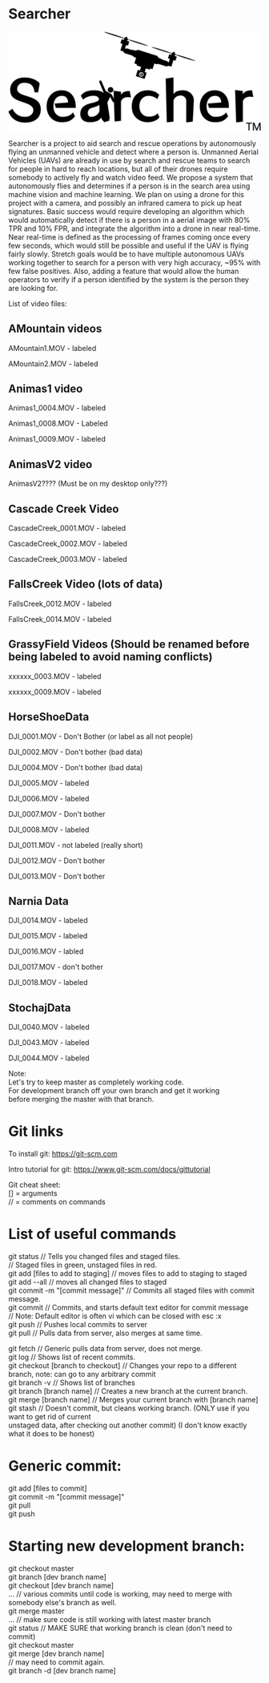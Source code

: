 # Searcher
![Searcher Logo](https://github.com/ianran/Searcher/blob/master/SearcherLogo.png)

Searcher is a project to aid search and rescue operations by autonomously flying an unmanned vehicle and detect where a person is. Unmanned Aerial Vehicles (UAVs) are already in use by search and rescue teams to search for people in hard to reach locations, but all of their drones require somebody to actively fly and watch video feed. We propose a system that autonomously flies and determines if a person is in the search area using machine vision and machine learning. We plan on using a drone for this project with a camera, and possibly an infrared camera to pick up heat signatures. Basic success would require developing an algorithm which would automatically detect if there is a person in a aerial image with 80% TPR and 10% FPR, and integrate the algorithm into a drone in near real-time. Near real-time is defined as the processing of frames coming once every few seconds, which would still be possible and useful if the UAV is flying fairly slowly. Stretch goals would be to have multiple autonomous UAVs working together to search for a person with very high accuracy, ~95% with few false positives. Also, adding a feature that would allow the human operators to verify if a person identified by the system is the person they are looking for.




List of video files:
## AMountain videos

AMountain1.MOV - labeled

AMountain2.MOV - labeled

## Animas1 video

Animas1_0004.MOV - labeled

Animas1_0008.MOV - Labeled

Animas1_0009.MOV - labeled

## AnimasV2 video

AnimasV2???? (Must be on my desktop only???)

## Cascade Creek Video

CascadeCreek_0001.MOV - labeled

CascadeCreek_0002.MOV - labeled

CascadeCreek_0003.MOV - labeled

## FallsCreek Video (lots of data)

FallsCreek_0012.MOV - labeled

FallsCreek_0014.MOV - labeled


## GrassyField Videos (Should be renamed before being labeled to avoid naming conflicts)

xxxxxx_0003.MOV - labeled

xxxxxx_0009.MOV - labeled


## HorseShoeData

DJI_0001.MOV - Don't Bother (or label as all not people)

DJI_0002.MOV - Don't bother (bad data)

DJI_0004.MOV - Don't bother (bad data)

DJI_0005.MOV - labeled

DJI_0006.MOV - labeled

DJI_0007.MOV - Don't bother

DJI_0008.MOV - labeled

DJI_0011.MOV - not labeled (really short)

DJI_0012.MOV - Don't bother

DJI_0013.MOV - Don't bother

## Narnia Data

DJI_0014.MOV - labeled

DJI_0015.MOV - labeled

DJI_0016.MOV - labled

DJI_0017.MOV - don't bother

DJI_0018.MOV - labeled

## StochajData

DJI_0040.MOV - labeled

DJI_0043.MOV - labeled

DJI_0044.MOV - labeled








Note:  
Let's try to keep master as completely working code.  
For development branch off your own branch and get it working  
before merging the master with that branch.  


# Git links

To install git:
https://git-scm.com

Intro tutorial for git:
https://www.git-scm.com/docs/gittutorial




Git cheat sheet:  
[] = arguments  
// = comments on commands  

# List of useful commands

git status                          // Tells you changed files and staged files.  
                                    // Staged files in green, unstaged files in red.  
git add [files to add to staging]   // moves files to add to staging to staged  
git add --all                       // moves all changed files to staged  
git commit -m "[commit message]"    // Commits all staged files with commit message.  
git commit                          // Commits, and starts default text editor for commit message  
                                        // Note: Default editor is often vi which can be closed with esc :x  
git push                            // Pushes local commits to server  
git pull                            // Pulls data from server, also merges at same time.  

git fetch                           // Generic pulls data from server, does not merge.  
git log                             // Shows list of recent commits.  
git checkout [branch to checkout]   // Changes your repo to a different branch, note: can go to any arbitrary commit  
git branch -v                       // Shows list of branches  
git branch [branch name]            // Creates a new branch at the current branch.  
git merge [branch name]             // Merges your current branch with [branch name]  
git stash                           // Doesn't commit, but cleans working branch. (ONLY use if you want to get rid of current  
                                        unstaged data, after checking out another commit) (I don't know exactly what it does to be honest)  


# Generic commit:

git add [files to commit]  
git commit -m "[commit message]"  
git pull  
git push  


# Starting new development branch:

git checkout master  
git branch [dev branch name]  
git checkout [dev branch name]  
...  // various commits until code is working, may need to merge with somebody else's branch as well.  
git merge master  
... // make sure code is still working with latest master branch  
git status // MAKE SURE that working branch is clean (don't need to commit)  
git checkout master  
git merge [dev branch name]  
    // may need to commit again.  
git branch -d [dev branch name]  
